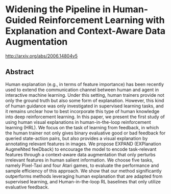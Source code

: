 # Widening the Pipeline in Human-Guided Reinforcement Learning with Explanation and Context-Aware Data Augmentation
http://arxiv.org/abs/2006.14804v5
## Abstract
Human explanation (e.g., in terms of feature importance) has been recently used to extend the communication channel between human and agent in interactive machine learning. Under this setting, human trainers provide not only the ground truth but also some form of explanation. However, this kind of human guidance was only investigated in supervised learning tasks, and it remains unclear how to best incorporate this type of human knowledge into deep reinforcement learning. In this paper, we present the first study of using human visual explanations in human-in-the-loop reinforcement learning (HRL). We focus on the task of learning from feedback, in which the human trainer not only gives binary evaluative good or bad feedback for queried state-action pairs, but also provides a visual explanation by annotating relevant features in images. We propose EXPAND (EXPlanation AugmeNted feeDback) to encourage the model to encode task-relevant features through a context-aware data augmentation that only perturbs irrelevant features in human salient information. We choose five tasks, namely Pixel-Taxi and four Atari games, to evaluate the performance and sample efficiency of this approach. We show that our method significantly outperforms methods leveraging human explanation that are adapted from supervised learning, and Human-in-the-loop RL baselines that only utilize evaluative feedback.